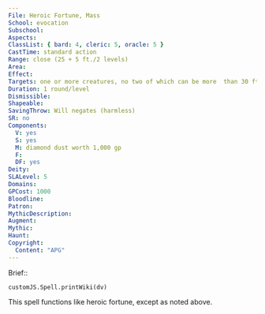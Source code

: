 ```yaml
---
File: Heroic Fortune, Mass
School: evocation
Subschool: 
Aspects: 
ClassList: { bard: 4, cleric: 5, oracle: 5 }
CastTime: standard action
Range: close (25 + 5 ft./2 levels)
Area: 
Effect: 
Targets: one or more creatures, no two of which can be more  than 30 ft. apart
Duration: 1 round/level
Dismissible: 
Shapeable: 
SavingThrow: Will negates (harmless)
SR: no
Components:
  V: yes
  S: yes
  M: diamond dust worth 1,000 gp
  F: 
  DF: yes
Deity: 
SLALevel: 5
Domains: 
GPCost: 1000
Bloodline: 
Patron: 
MythicDescription: 
Augment: 
Mythic: 
Haunt: 
Copyright:
  Content: "APG"
---
```

Brief:: 

```dataviewjs
customJS.Spell.printWiki(dv)
```

This spell functions like heroic fortune, except as noted above.
